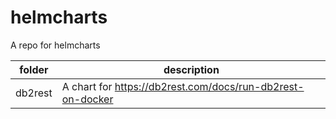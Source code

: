 # helmcharts
A repo for helmcharts

| folder  | description                                                     | 
|---------|-----------------------------------------------------------------|
|db2rest  | A chart for https://db2rest.com/docs/run-db2rest-on-docker      |
